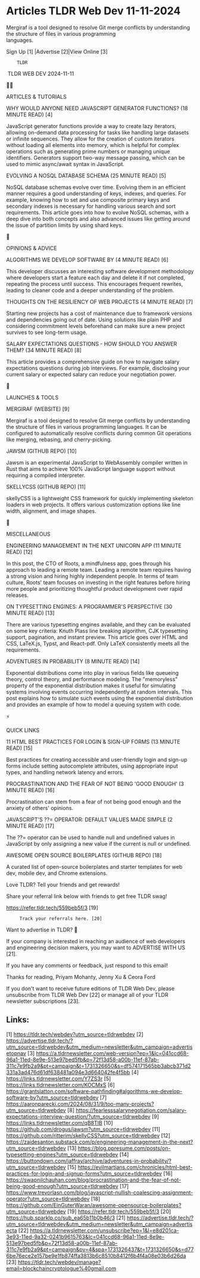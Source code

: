 # Articles TLDR Web Dev 11-11-2024

Mergiraf is a tool designed to resolve Git merge conflicts by
understanding the structure of files in various programming
languages. ‌ ‌ ‌ ‌ ‌ ‌ ‌ ‌ ‌ ‌ ‌ ‌ ‌ ‌ ‌ ‌ ‌ ‌ ‌ ‌ ‌ ‌ ‌ ‌ ‌ ‌  ‌ ‌ ‌ ‌ ‌ ‌ ‌ ‌ ‌ ‌ ‌ ‌ ‌ ‌ ‌ ‌ ‌ ‌ ‌ ‌ ‌ ‌ ‌ ‌ ‌ ‌ 


 Sign Up [1] |Advertise [2]|View Online [3] 

		TLDR 

 TLDR WEB DEV 2024-11-11

🧑‍💻 

ARTICLES & TUTORIALS

 WHY WOULD ANYONE NEED JAVASCRIPT GENERATOR FUNCTIONS? (18 MINUTE
READ) [4] 

 JavaScript generator functions provide a way to create lazy
iterators, allowing on-demand data processing for tasks like handling
large datasets or infinite sequences. They allow for the creation of
custom iterators without loading all elements into memory, which is
helpful for complex operations such as generating prime numbers or
managing unique identifiers. Generators support two-way message
passing, which can be used to mimic async/await syntax in JavaScript. 

 EVOLVING A NOSQL DATABASE SCHEMA (25 MINUTE READ) [5] 

 NoSQL database schemas evolve over time. Evolving them in an
efficient manner requires a good understanding of keys, indexes, and
queries. For example, knowing how to set and use composite primary
keys and secondary indexes is necessary for handling various search
and sort requirements. This article goes into how to evolve NoSQL
schemas, with a deep dive into both concepts and also advanced issues
like getting around the issue of partition limits by using shard keys.


🧠 

OPINIONS & ADVICE

 ALGORITHMS WE DEVELOP SOFTWARE BY (4 MINUTE READ) [6] 

 This developer discusses an interesting software development
methodology where developers start a feature each day and delete it if
not completed, repeating the process until success. This encourages
frequent rewrites, leading to cleaner code and a deeper understanding
of the problem. 

 THOUGHTS ON THE RESILIENCY OF WEB PROJECTS (4 MINUTE READ) [7] 

 Starting new projects has a cost of maintenance due to framework
versions and dependencies going out of date. Using solutions like
plain PHP and considering commitment levels beforehand can make sure a
new project survives to see long-term usage. 

 SALARY EXPECTATIONS QUESTIONS - HOW SHOULD YOU ANSWER THEM? (34
MINUTE READ) [8] 

 This article provides a comprehensive guide on how to navigate salary
expectations questions during job interviews. For example, disclosing
your current salary or expected salary can reduce your negotiation
power. 

🚀 

LAUNCHES & TOOLS

 MERGIRAF (WEBSITE) [9] 

 Mergiraf is a tool designed to resolve Git merge conflicts by
understanding the structure of files in various programming languages.
It can be configured to automatically resolve conflicts during common
Git operations like merging, rebasing, and cherry-picking. 

 JAWSM (GITHUB REPO) [10] 

 Jawsm is an experimental JavaScript to WebAssembly compiler written
in Rust that aims to achieve 100% JavaScript language support without
requiring a compiled interpreter. 

 SKELLYCSS (GITHUB REPO) [11] 

 skellyCSS is a lightweight CSS framework for quickly implementing
skeleton loaders in web projects. It offers various customization
options like line width, alignment, and image shapes. 

🎁 

MISCELLANEOUS

 ENGINEERING MANAGEMENT IN THE NEXT UNICORN APP (11 MINUTE READ) [12] 

 In this post, the CTO of Roots, a mindfulness app, goes through his
approach to leading a remote team. Leading a remote team requires
having a strong vision and hiring highly independent people. In terms
of team culture, Roots' team focuses on investing in the right
features before hiring more people and prioritizing thoughtful product
development over rapid releases. 

 ON TYPESETTING ENGINES: A PROGRAMMER'S PERSPECTIVE (30 MINUTE READ)
[13] 

 There are various typesetting engines available, and they can be
evaluated on some key criteria: Knuth Plass line breaking algorithm,
CJK typesetting support, pagination, and instant preview. This article
goes over HTML and CSS, LaTeX.js, Typst, and React-pdf. Only LaTeX
consistently meets all the requirements. 

 ADVENTURES IN PROBABILITY (8 MINUTE READ) [14] 

 Exponential distributions come into play in various fields like
queueing theory, control theory, and performance modeling. The
"memoryless" property of the exponential distribution makes it useful
for simulating systems involving events occurring independently at
random intervals. This post explains how to simulate such events using
the exponential distribution and provides an example of how to model a
queuing system with code. 

⚡ 

QUICK LINKS

 11 HTML BEST PRACTICES FOR LOGIN & SIGN-UP FORMS (13 MINUTE READ)
[15] 

 Best practices for creating accessible and user-friendly login and
sign-up forms include setting autocomplete attributes, using
appropriate input types, and handling network latency and errors. 

 PROCRASTINATION AND THE FEAR OF NOT BEING 'GOOD ENOUGH' (3 MINUTE
READ) [16] 

 Procrastination can stem from a fear of not being good enough and the
anxiety of others' opinions. 

 JAVASCRIPT'S ??= OPERATOR: DEFAULT VALUES MADE SIMPLE (2 MINUTE READ)
[17] 

 The ??= operator can be used to handle null and undefined values in
JavaScript by only assigning a new value if the current is null or
undefined. 

 AWESOME OPEN SOURCE BOILERPLATES (GITHUB REPO) [18] 

 A curated list of open-source boilerplates and starter templates for
web dev, mobile dev, and Chrome extensions. 

Love TLDR? Tell your friends and get rewards!

 Share your referral link below with friends to get free TLDR swag! 

 https://refer.tldr.tech/559beb5f/3 [19] 

		 Track your referrals here. [20] 

Want to advertise in TLDR? 📰

 If your company is interested in reaching an audience of web
developers and engineering decision makers, you may want to ADVERTISE
WITH US [21]. 

 If you have any comments or feedback, just respond to this email! 

Thanks for reading, 
Priyam Mohanty, Jenny Xu & Ceora Ford 

If you don't want to receive future editions of TLDR Web Dev, please
unsubscribe from TLDR Web Dev [22] or manage all of your TLDR
newsletter subscriptions [23]. 

 

Links:
------
[1] https://tldr.tech/webdev?utm_source=tldrwebdev
[2] https://advertise.tldr.tech/?utm_source=tldrwebdev&utm_medium=newsletter&utm_campaign=advertisetopnav
[3] https://a.tldrnewsletter.com/web-version?ep=1&lc=041ccd68-96a1-11ed-8e9e-513e97bed5fb&p=72f13d58-a00b-11ef-87ab-311c7e9fb2a9&pt=campaign&t=1731326650&s=df574171565bb3abcb371d2331a3ad476d61df638481a094e3d664042fe4f5bb
[4] https://links.tldrnewsletter.com/Y7ZS3r
[5] https://links.tldrnewsletter.com/KOCMxS
[6] https://grantslatton.com/software-pathfinding#algorithms-we-develop-software-by?utm_source=tldrwebdev
[7] https://aaronparecki.com/2024/08/31/9/too-many-projects?utm_source=tldrwebdev
[8] https://fearlesssalarynegotiation.com/salary-expectations-interview-question/?utm_source=tldrwebdev
[9] https://links.tldrnewsletter.com/qB8TIB
[10] https://github.com/drogus/jawsm?utm_source=tldrwebdev
[11] https://github.com/ritterim/skellyCSS?utm_source=tldrwebdev
[12] https://zaidesanton.substack.com/p/engineering-management-in-the-next?utm_source=tldrwebdev
[13] https://blog.ppresume.com/posts/on-typesetting-engines?utm_source=tldrwebdev
[14] https://buttondown.com/jaffray/archive/adventures-in-probability/?utm_source=tldrwebdev
[15] https://evilmartians.com/chronicles/html-best-practices-for-login-and-signup-forms?utm_source=tldrwebdev
[16] https://swapnilchauhan.com/blog/procrastination-and-the-fear-of-not-being-good-enough?utm_source=tldrwebdev
[17] https://www.trevorlasn.com/blog/javascript-nullish-coalescing-assignment-operator?utm_source=tldrwebdev
[18] https://github.com/EinGuterWaran/awesome-opensource-boilerplates?utm_source=tldrwebdev
[19] https://refer.tldr.tech/559beb5f/3
[20] https://hub.sparklp.co/sub_ea65b11b0b46/3
[21] https://advertise.tldr.tech/?utm_source=tldrwebdev&utm_medium=newsletter&utm_campaign=advertisecta
[22] https://a.tldrnewsletter.com/unsubscribe?ep=1&l=e8d201ca-3e93-11ed-9a32-0241b9615763&lc=041ccd68-96a1-11ed-8e9e-513e97bed5fb&p=72f13d58-a00b-11ef-87ab-311c7e9fb2a9&pt=campaign&pv=4&spa=1731326437&t=1731326650&s=d776be76ece2e157be9e1fb874ffa3813b6c8510b8412f6b4f4a08e03b6d26da
[23] https://tldr.tech/webdev/manage?email=blockchaincryptologue%40gmail.com